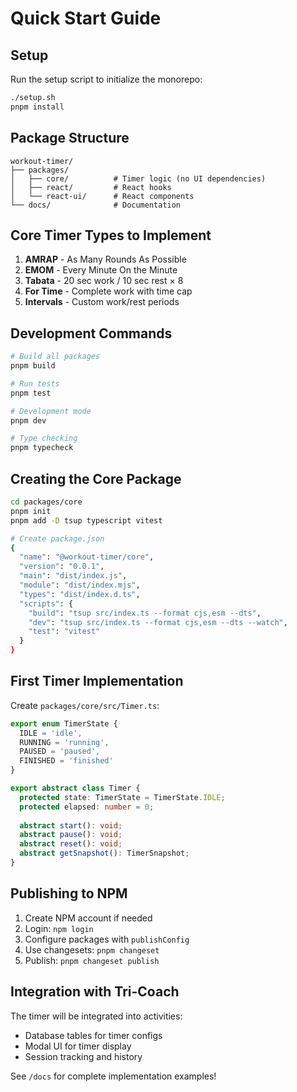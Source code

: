# Quick Start Guide

## Setup

Run the setup script to initialize the monorepo:

```bash
./setup.sh
pnpm install
```

## Package Structure

```
workout-timer/
├── packages/
│   ├── core/          # Timer logic (no UI dependencies)
│   ├── react/         # React hooks
│   └── react-ui/      # React components
└── docs/              # Documentation
```

## Core Timer Types to Implement

1. **AMRAP** - As Many Rounds As Possible
2. **EMOM** - Every Minute On the Minute
3. **Tabata** - 20 sec work / 10 sec rest × 8
4. **For Time** - Complete work with time cap
5. **Intervals** - Custom work/rest periods

## Development Commands

```bash
# Build all packages
pnpm build

# Run tests
pnpm test

# Development mode
pnpm dev

# Type checking
pnpm typecheck
```

## Creating the Core Package

```bash
cd packages/core
pnpm init
pnpm add -D tsup typescript vitest

# Create package.json
{
  "name": "@workout-timer/core",
  "version": "0.0.1",
  "main": "dist/index.js",
  "module": "dist/index.mjs",
  "types": "dist/index.d.ts",
  "scripts": {
    "build": "tsup src/index.ts --format cjs,esm --dts",
    "dev": "tsup src/index.ts --format cjs,esm --dts --watch",
    "test": "vitest"
  }
}
```

## First Timer Implementation

Create `packages/core/src/Timer.ts`:

```typescript
export enum TimerState {
  IDLE = 'idle',
  RUNNING = 'running',
  PAUSED = 'paused',
  FINISHED = 'finished'
}

export abstract class Timer {
  protected state: TimerState = TimerState.IDLE;
  protected elapsed: number = 0;
  
  abstract start(): void;
  abstract pause(): void;
  abstract reset(): void;
  abstract getSnapshot(): TimerSnapshot;
}
```

## Publishing to NPM

1. Create NPM account if needed
2. Login: `npm login`
3. Configure packages with `publishConfig`
4. Use changesets: `pnpm changeset`
5. Publish: `pnpm changeset publish`

## Integration with Tri-Coach

The timer will be integrated into activities:
- Database tables for timer configs
- Modal UI for timer display
- Session tracking and history

See `/docs` for complete implementation examples!